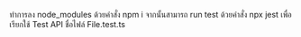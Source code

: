 ทำการลง node_modules ด้วยคำสั่ง npm i 
จากนั้นสามารถ run test ด้วยคำสั่ง npx jest 
เพื่อเรียกใช้ Test API ชื่อไฟล์ File.test.ts
